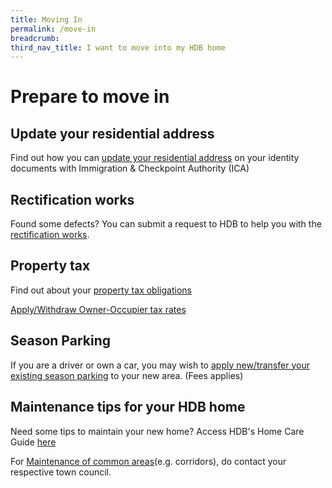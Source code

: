 ```yaml
---
title: Moving In 
permalink: /move-in
breadcrumb: 
third_nav_title: I want to move into my HDB home
---
```


# Prepare to move in

## Update your residential address 

Find out how you can [update your residential address](https://www.ica.gov.sg/documents/ic/update_residential_address) on  your identity documents with Immigration & Checkpoint Authority (ICA)

## Rectification works

Found some defects? You can submit a request to HDB to help you with the [rectification works](https://www.hdb.gov.sg/cs/infoweb/residential/living-in-an-hdb-flat/moving-in/rectification-work-for-new-flats&rendermode=preview).

## Property tax

Find out about your [property tax obligations](https://www.iras.gov.sg/irashome/Property/Property-owners/Working-out-your-taxes/Interactive-Property-Tax-Calculators/)

[Apply/Withdraw Owner-Occupier tax rates](https://mytax.iras.gov.sg/ESVWeb/default.aspx?target=MPTOOPropertySearch&toLoginSelection=true)

## Season Parking

If you are a driver or own a car, you may wish to [apply new/transfer your existing season parking](https://www.hdb.gov.sg/cs/infoweb/car-parks/season-parking/season-parking-ticket/application-procedure) to your new area. (Fees applies)

## Maintenance tips for your HDB home

Need some tips to maintain your new home? Access HDB's Home Care Guide [here](https://www.hdb.gov.sg/cs/infoweb/residential/living-in-an-hdb-flat/home-maintenance/home-care-guide)

For [Maintenance of common areas](https://www.hdb.gov.sg/cs/infoweb/contact-us?anchor=towncouncil)(e.g. corridors), do contact your respective town council.
